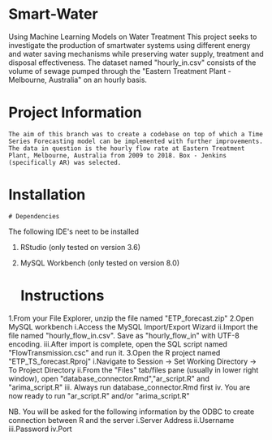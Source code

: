 # Smart-Water
Using Machine Learning Models  on Water Treatment
This project seeks to investigate the production of smartwater systems using different energy and water saving mechanisms while preserving water supply, treatment and disposal effectiveness. The dataset named "hourly_in.csv" consists of the volume of sewage pumped through the "Eastern Treatment Plant - Melbourne, Australia" on an hourly basis.

# Project Information

	The aim of this branch was to create a codebase on top of which a Time Series Forecasting model can be implemented with further improvements. The data in question is the hourly flow rate at Eastern Treatment Plant, Melbourne, Australia from 2009 to 2018. Box - Jenkins (specifically AR) was selected.

# Installation

	# Dependencies
The following IDE's neet to be installed
1. RStudio (only tested on version 3.6)
2. MySQL Workbench (only tested on version 8.0)

	# Instructions
1.From your File Explorer, unzip the file named "ETP_forecast.zip"
2.Open MySQL workbench
	i.Access the MySQL Import/Export Wizard
	ii.Import the file named "hourly_flow_in.csv". Save as "hourly_flow_in" with UTF-8 encoding.
	iii.After import is complete, open the SQL script named "FlowTransmission.csc" and run it.
3.Open the R project named "ETP_TS_forecast.Rproj"
	i.Navigate to Session -> Set Working Directory -> To Project Directory
	ii.From the "Files" tab/files pane (usually in lower right window), open 	"database_connector.Rmd","ar_script.R" and "arima_script.R"
	iii. Always run database_connector.Rmd first
	iv. You are now ready to run "ar_script.R" and/or "arima_script.R"
	
NB. You will be asked for the following information by the ODBC to create connection between R and the server
	i.Server Address
	ii.Username
	iii.Password
	iv.Port

